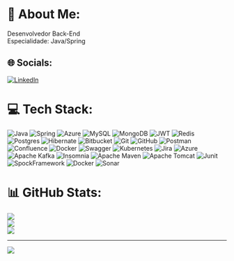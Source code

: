 # 💫 About Me:
Desenvolvedor Back-End<br>Especialidade: Java/Spring <br>


## 🌐 Socials:
[![LinkedIn](https://img.shields.io/badge/LinkedIn-%230077B5.svg?logo=linkedin&logoColor=white)](https://linkedin.com/in/https://www.linkedin.com/in/lucas-macedo-2a90171ba/) 

# 💻 Tech Stack:
![Java](https://img.shields.io/badge/java-%23ED8B00.svg?style=for-the-badge&logo=openjdk&logoColor=white) ![Spring](https://img.shields.io/badge/spring-%236DB33F.svg?style=for-the-badge&logo=spring&logoColor=white) ![Azure](https://img.shields.io/badge/azure-%230072C6.svg?style=for-the-badge&logo=microsoftazure&logoColor=white) ![MySQL](https://img.shields.io/badge/mysql-4479A1.svg?style=for-the-badge&logo=mysql&logoColor=white) ![MongoDB](https://img.shields.io/badge/MongoDB-%234ea94b.svg?style=for-the-badge&logo=mongodb&logoColor=white) ![JWT](https://img.shields.io/badge/JWT-black?style=for-the-badge&logo=JSON%20web%20tokens) ![Redis](https://img.shields.io/badge/redis-%23DD0031.svg?style=for-the-badge&logo=redis&logoColor=white) ![Postgres](https://img.shields.io/badge/postgres-%23316192.svg?style=for-the-badge&logo=postgresql&logoColor=white) ![Hibernate](https://img.shields.io/badge/Hibernate-59666C?style=for-the-badge&logo=Hibernate&logoColor=white) ![Bitbucket](https://img.shields.io/badge/bitbucket-%230047B3.svg?style=for-the-badge&logo=bitbucket&logoColor=white) ![Git](https://img.shields.io/badge/git-%23F05033.svg?style=for-the-badge&logo=git&logoColor=white) ![GitHub](https://img.shields.io/badge/github-%23121011.svg?style=for-the-badge&logo=github&logoColor=white) ![Postman](https://img.shields.io/badge/Postman-FF6C37?style=for-the-badge&logo=postman&logoColor=white) ![Confluence](https://img.shields.io/badge/confluence-%23172BF4.svg?style=for-the-badge&logo=confluence&logoColor=white) ![Docker](https://img.shields.io/badge/docker-%230db7ed.svg?style=for-the-badge&logo=docker&logoColor=white) ![Swagger](https://img.shields.io/badge/-Swagger-%23Clojure?style=for-the-badge&logo=swagger&logoColor=white) ![Kubernetes](https://img.shields.io/badge/kubernetes-%23326ce5.svg?style=for-the-badge&logo=kubernetes&logoColor=white) ![Jira](https://img.shields.io/badge/jira-%230A0FFF.svg?style=for-the-badge&logo=jira&logoColor=white) ![Azure](https://img.shields.io/badge/azure-%230072C6.svg?style=for-the-badge&logo=microsoftazure&logoColor=white) ![Apache Kafka](https://img.shields.io/badge/Apache%20Kafka-000?style=for-the-badge&logo=apachekafka) ![Insomnia](https://img.shields.io/badge/Insomnia-black?style=for-the-badge&logo=insomnia&logoColor=5849BE) ![Apache Maven](https://img.shields.io/badge/Apache%20Maven-C71A36?style=for-the-badge&logo=Apache%20Maven&logoColor=white) ![Apache Tomcat](https://img.shields.io/badge/apache%20tomcat-%23F8DC75.svg?style=for-the-badge&logo=apache-tomcat&logoColor=black) ![Junit](https://img.shields.io/badge/junit-%23F8DC75.svg?style=for-the-badge&logo=apache-tomcat&logoColor=black) ![SpockFramework](https://img.shields.io/badge/SpockFramework-%20F8DC72.svg?style=for-the-badge&logo=SpockFramework&logoColor=black)
![Docker](https://img.shields.io/badge/Docker-%23ED8B00.svg?style=for-the-badge&logo=Docker&logoColor=black) ![Sonar](https://img.shields.io/badge/SonarQube-%20F8DC72.svg?style=for-the-badge&logo=SonarQube&logoColor=black)
# 📊 GitHub Stats:
![](https://github-readme-stats.vercel.app/api?username=LucasMacedo0&theme=highcontrast&hide_border=false&include_all_commits=false&count_private=false)<br/>
![](https://github-readme-streak-stats.herokuapp.com/?user=LucasMacedo0&theme=highcontrast&hide_border=false)<br/>
![](https://github-readme-stats.vercel.app/api/top-langs/?username=LucasMacedo0&theme=highcontrast&hide_border=false&include_all_commits=false&count_private=false&layout=compact)

---
[![](https://visitcount.itsvg.in/api?id=LucasMacedo0&icon=2&color=0)](https://visitcount.itsvg.in)

<!-- Proudly created with GPRM ( https://gprm.itsvg.in ) -->
